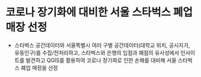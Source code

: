 # 코로나 장기화에 대비한 서울 스타벅스 폐업 매장 선정
+ 스타벅스 공간데이터와 서울특별시 여러 구별 공간데이터(대학교 위치, 공시지가, 유동인구)를 수집/전처리하고, 스타벅스와 은행의 입점과 폐점의 유사성에서 인사이트를 발견하고 QGIS를 활용하여 코로나 장기화로 인한 손해를 대비해 서울 스타벅스 폐업 매장을 선정
